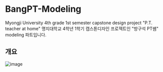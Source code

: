 # BangPT-Modeling
Myongji University 4th grade 1st semester capstone design project "P.T. teacher at home" 명지대학교 4학년 1학기 캡스톤디자인 프로젝트인 "방구석 PT쌤" modeling 파트입니다.


## 개요


![image](https://github.com/Kimeunseong/BangPT-Modeling/assets/111672496/22628001-e326-4941-8b09-bf8741c53c5a)
